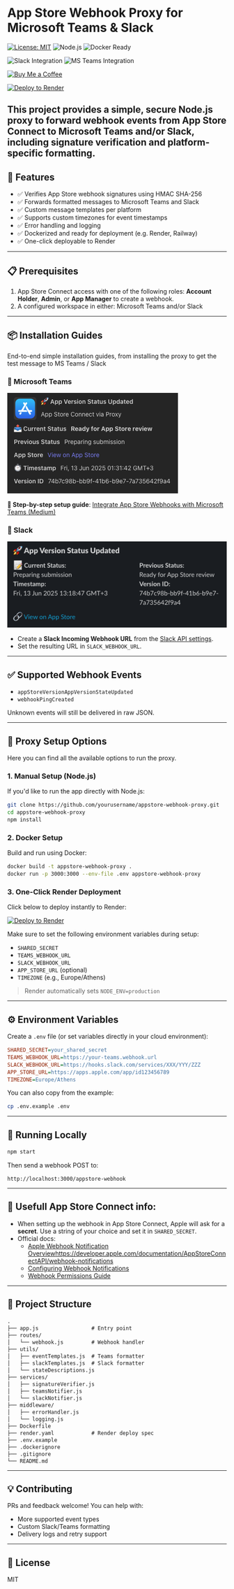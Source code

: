 # App Store Webhook Proxy for Microsoft Teams & Slack

[![License: MIT](https://img.shields.io/badge/License-MIT-yellow.svg)](https://opensource.org/licenses/MIT)
![Node.js](https://img.shields.io/badge/node-%3E%3D18.x-brightgreen)
![Docker Ready](https://img.shields.io/badge/docker-ready-blue)

![Slack Integration](https://img.shields.io/badge/slack-supported-4A154B?logo=slack&logoColor=white)
![MS Teams Integration](https://img.shields.io/badge/teams-supported-6264A7?logo=microsoft-teams&logoColor=white)

[![Buy Me a Coffee](https://img.shields.io/badge/Buy%20Me%20a%20Coffee-%E2%98%95-blue)](coff.ee/alexiou)

[![Deploy to Render](https://render.com/images/deploy-to-render-button.svg)](https://render.com/deploy)

This project provides a simple, secure Node.js proxy to forward webhook events from **App Store Connect** to **Microsoft Teams** and/or **Slack**, including signature verification and platform-specific formatting.
---

## 🚀 Features

- ✅ Verifies App Store webhook signatures using HMAC SHA-256
- ✅ Forwards formatted messages to Microsoft Teams and Slack
- ✅ Custom message templates per platform
- ✅ Supports custom timezones for event timestamps
- ✅ Error handling and logging
- ✅ Dockerized and ready for deployment (e.g. Render, Railway)
- ✅ One-click deployable to Render

---

## 📋 Prerequisites
1. App Store Connect access with one of the following roles: **Account Holder**, **Admin**, or **App Manager** to create a webhook.
2. A configured workspace in either: Microsoft Teams and/or Slack

---

## 📦 Installation Guides
End-to-end simple installation guides, from installing the proxy to get the test message to MS Teams / Slack

### 💬 Microsoft Teams
![MS Teams Notification Screenshot](documentation/assets/TeamsAppStoreUpdateResponse.png)

**📘 Step-by-step setup guide**: [Integrate App Store Webhooks with Microsoft Teams (Medium)](https://medium.com/p/af3c8c840c15)

### 💬 Slack
![Slack Notification Screenshot](documentation/assets/SlackAppStoreUpdateResponse.png)
- Create a **Slack Incoming Webhook URL** from the [Slack API settings](https://api.slack.com/messaging/webhooks).
- Set the resulting URL in `SLACK_WEBHOOK_URL`.

---

## ✅ Supported Webhook Events
- `appStoreVersionAppVersionStateUpdated`
- `webhookPingCreated`

Unknown events will still be delivered in raw JSON.

---

## 🔧 Proxy Setup Options
Here you can find all the available options to run the proxy.

### 1. Manual Setup (Node.js)
If you'd like to run the app directly with Node.js:

```bash
git clone https://github.com/yourusername/appstore-webhook-proxy.git
cd appstore-webhook-proxy
npm install
```

### 2. Docker Setup
Build and run using Docker:

```bash
docker build -t appstore-webhook-proxy .
docker run -p 3000:3000 --env-file .env appstore-webhook-proxy
```

### 3. One-Click Render Deployment
Click below to deploy instantly to Render:

[![Deploy to Render](https://render.com/images/deploy-to-render-button.svg)](https://render.com/deploy)

Make sure to set the following environment variables during setup:
- `SHARED_SECRET`
- `TEAMS_WEBHOOK_URL`
- `SLACK_WEBHOOK_URL`
- `APP_STORE_URL` (optional)
- `TIMEZONE` (e.g., Europe/Athens)

> Render automatically sets `NODE_ENV=production`

---

## ⚙️ Environment Variables

Create a `.env` file (or set variables directly in your cloud environment):

```ini
SHARED_SECRET=your_shared_secret
TEAMS_WEBHOOK_URL=https://your-teams.webhook.url
SLACK_WEBHOOK_URL=https://hooks.slack.com/services/XXX/YYY/ZZZ
APP_STORE_URL=https://apps.apple.com/app/id123456789
TIMEZONE=Europe/Athens
```

You can also copy from the example:
```bash
cp .env.example .env
```

---

## 🧪 Running Locally

```bash
npm start
```
Then send a webhook POST to:
```
http://localhost:3000/appstore-webhook
```

---

## 🔐 Usefull App Store Connect info:
- When setting up the webhook in App Store Connect, Apple will ask for a **secret**. Use a string of your choice and set it in `SHARED_SECRET`.
- Official docs:
  - [Apple Webhook Notification Overview]()https://developer.apple.com/documentation/AppStoreConnectAPI/webhook-notifications
  - [Configuring Webhook Notifications](https://developer.apple.com/documentation/appstoreconnectapi/configuring-webhook-notifications)
  - [Webhook Permissions Guide](https://developer.apple.com/help/app-store-connect/manage-your-team/manage-webhooks)


---

## 📂 Project Structure

```
.
├── app.js                 # Entry point
├── routes/
│   └── webhook.js         # Webhook handler
├── utils/
│   ├── eventTemplates.js  # Teams formatter
│   ├── slackTemplates.js  # Slack formatter
│   └── stateDescriptions.js
├── services/
│   ├── signatureVerifier.js
│   ├── teamsNotifier.js
│   └── slackNotifier.js
├── middleware/
│   ├── errorHandler.js
│   └── logging.js
├── Dockerfile
├── render.yaml            # Render deploy spec
├── .env.example
├── .dockerignore
├── .gitignore
└── README.md
```

---

## 💡 Contributing

PRs and feedback welcome! You can help with:
- More supported event types
- Custom Slack/Teams formatting
- Delivery logs and retry support

---

## 📝 License
MIT

